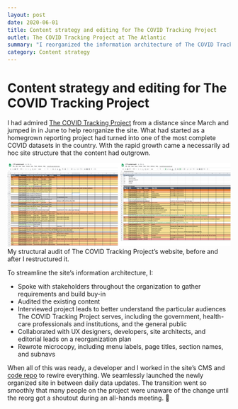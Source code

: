 ```yaml
---
layout: post
date: 2020-06-01
title: Content strategy and editing for The COVID Tracking Project
outlet: The COVID Tracking Project at The Atlantic
summary: "I reorganized the information architecture of The COVID Tracking Project’s site, and I continue to advise on content strategy, UX copy, and editorial work."
category: Content strategy
---
```


# Content strategy and editing for The COVID Tracking Project

I had admired [The COVID Tracking Project](https://covidtracking.com/) from a distance since March and jumped in in June to help reorganize the site. What had started as a homegrown reporting project had turned into one of the most complete COVID datasets in the country. With the rapid growth came a necessarily ad hoc site structure that the content had outgrown.

<img src="/assets/img/20200601-ctp-audit-composite.png" alt="Two screenshots side-by-side, showing two spreadsheets with colored cells. The spreadsheet on the left is longer and the colors are out of order. The spreadsheet on the right is shorter and the colors are in order."/>
<figcaption>My structural audit of The COVID Tracking Project’s website, before and after I restructured it.</figcaption>

To streamline the site’s information architecture, I:
- Spoke with stakeholders throughout the organization to gather requirements and build buy-in
- Audited the existing content
- Interviewed project leads to better understand the particular audiences The COVID Tracking Project serves, including the government, health-care professionals and institutions, and the general public
- Collaborated with UX designers, developers, site architects, and editorial leads on a reorganization plan
- Rewrote microcopy, including menu labels, page titles, section names, and subnavs

When all of this was ready, a developer and I worked in the site’s CMS and [code repo](https://github.com/COVID19Tracking/website) to rewire everything. We seamlessly launched the newly organized site in between daily data updates. The transition went so smoothly that many people on the project were unaware of the change until the reorg got a shoutout during an all-hands meeting. 🙌
